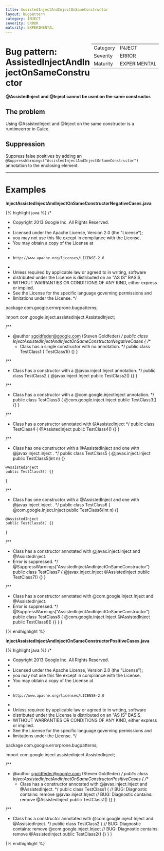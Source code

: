 ```yaml
---
title: AssistedInjectAndInjectOnSameConstructor
layout: bugpattern
category: INJECT
severity: ERROR
maturity: EXPERIMENTAL
---
```


<div style="float:right;"><table id="metadata">
<tr><td>Category</td><td>INJECT</td></tr>
<tr><td>Severity</td><td>ERROR</td></tr>
<tr><td>Maturity</td><td>EXPERIMENTAL</td></tr>
</table></div>

# Bug pattern: AssistedInjectAndInjectOnSameConstructor
__@AssistedInject and @Inject cannot be used on the same constructor.__

## The problem
Using @AssistedInject and @Inject on the same constructor is a runtimeerror in Guice.

## Suppression
Suppress false positives by adding an `@SuppressWarnings("AssistedInjectAndInjectOnSameConstructor")` annotation to the enclosing element.

----------

# Examples
__InjectAssistedInjectAndInjectOnSameConstructorNegativeCases.java__

{% highlight java %}
/*
 * Copyright 2013 Google Inc. All Rights Reserved.
 *
 * Licensed under the Apache License, Version 2.0 (the "License");
 * you may not use this file except in compliance with the License.
 * You may obtain a copy of the License at
 *
 *     http://www.apache.org/licenses/LICENSE-2.0
 *
 * Unless required by applicable law or agreed to in writing, software
 * distributed under the License is distributed on an "AS IS" BASIS,
 * WITHOUT WARRANTIES OR CONDITIONS OF ANY KIND, either express or implied.
 * See the License for the specific language governing permissions and
 * limitations under the License.
 */

package com.google.errorprone.bugpatterns;

import com.google.inject.assistedinject.AssistedInject;

/**
 * @author sgoldfeder@google.com (Steven Goldfeder)
 */
public class InjectAssistedInjectAndInjectOnSameConstructorNegativeCases {
  /**
   * Class has a single constructor with no annotation.
   */
  public class TestClass1 {
    TestClass1() {}
  }

  /**
   * Class has a constructor with a @javax.inject.Inject annotation.
   */
  public class TestClass2 {
    @javax.inject.Inject
    public TestClass2() {}
  }

  /**
   * Class has a constructor with a @com.google.injectInject annotation.
   */
  public class TestClass3 {
    @com.google.inject.Inject
    public TestClass3() {}
  }

  /**
   * Class has a constructor annotated with @AssistedInject
   */
  public class TestClass4 {
    @AssistedInject
    public TestClass4() {}
  }

  /**
   * Class has one constructor with a @AssistedInject and one with @javax.inject.inject .
   */
  public class TestClass5 {
    @javax.inject.Inject
    public TestClass5(int n) {}

    @AssistedInject
    public TestClass5() {}
  }

  /**
   * Class has one constructor with a @AssistedInject and one with @javax.inject.inject .
   */
  public class TestClass6 {
    @com.google.inject.Inject
    public TestClass6(int n) {}

    @AssistedInject
    public TestClass6() {}
  }
  
  /**
   * Class has a constructor annotated with @javax.inject.Inject and @AssistedInject.
   * Error is suppressed.
   */
  @SuppressWarnings("AssistedInjectAndInjectOnSameConstructor")
  public class TestClass7 {
    @javax.inject.Inject
    @AssistedInject
    public TestClass7() {}
  }
  
  /**
   * Class has a constructor annotated with @com.google.inject.Inject and @AssistedInject.
   * Error is suppressed.
   */
  @SuppressWarnings("AssistedInjectAndInjectOnSameConstructor")
  public class TestClass8 {
    @com.google.inject.Inject
    @AssistedInject
    public TestClass8() {}
  }
}

{% endhighlight %}

__InjectAssistedInjectAndInjectOnSameConstructorPositiveCases.java__

{% highlight java %}
/*
 * Copyright 2013 Google Inc. All Rights Reserved.
 *
 * Licensed under the Apache License, Version 2.0 (the "License");
 * you may not use this file except in compliance with the License.
 * You may obtain a copy of the License at
 *
 *     http://www.apache.org/licenses/LICENSE-2.0
 *
 * Unless required by applicable law or agreed to in writing, software
 * distributed under the License is distributed on an "AS IS" BASIS,
 * WITHOUT WARRANTIES OR CONDITIONS OF ANY KIND, either express or implied.
 * See the License for the specific language governing permissions and
 * limitations under the License.
 */

package com.google.errorprone.bugpatterns;

import com.google.inject.assistedinject.AssistedInject;

/**
 * @author sgoldfeder@google.com (Steven Goldfeder)
 */
public class InjectAssistedInjectAndInjectOnSameConstructorPositiveCases {
  /**
   * Class has a constructor annotated with @javax.inject.Inject and @AssistedInject.
   */
  public class TestClass1 {
    // BUG: Diagnostic contains: remove
    @javax.inject.Inject
    // BUG: Diagnostic contains: remove
    @AssistedInject
    public TestClass1() {}
  }
  
  /**
   * Class has a constructor annotated with @com.google.inject.Inject and @AssistedInject.
   */
  public class TestClass2 {
    // BUG: Diagnostic contains: remove
    @com.google.inject.Inject
    // BUG: Diagnostic contains: remove
    @AssistedInject
    public TestClass2() {}
  }
}

{% endhighlight %}

